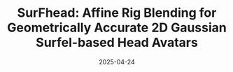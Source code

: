 ---
ref: surfhead
title: "SurFhead: Affine Rig Blending for Geometrically Accurate 2D Gaussian Surfel-based Head Avatars"
authors: Jaeseong Lee, Taewoong Kang, Marcel C. Buehler, Minjung Kim, Sungwon Hwang, Junha Hyung, Hyojin Jang, Jaegul Choo
date: 2025-04-24
venue: "International Conference on Learning Representations"
image: https://summertight.github.io/SurFhead/static/videos/cross_surf.mp4
external_project_page: https://summertight.github.io/SurFhead/
video:
talk:
paper: https://arxiv.org/abs/2410.11682
poster:
data:
code: https://github.com/summertight/surfhead_repo
conference_url:
equal_contributions:
award:
bibtex: "@inproceedings{
	lee2025surfhead,
	title={SurFhead: Affine Rig Blending for Geometrically Accurate 2D Gaussian Surfel Head Avatars},
	author={Jaeseong Lee and Taewoong Kang and Marcel C. Buehler and Min-Jung Kim and Sungwon Hwang and Junha Hyung and Hyojin Jang and Jaegul Choo},
	booktitle={The Thirteenth International Conference on Learning Representations},
	year={2025},
	url={https://openreview.net/forum?id=1x1gGg49jr}
}"
---